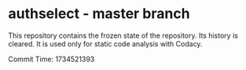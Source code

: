 # authselect - master branch

This repository contains the frozen state of the repository.
Its history is cleared. It is used only for static code
analysis with Codacy.

Commit Time: 1734521393